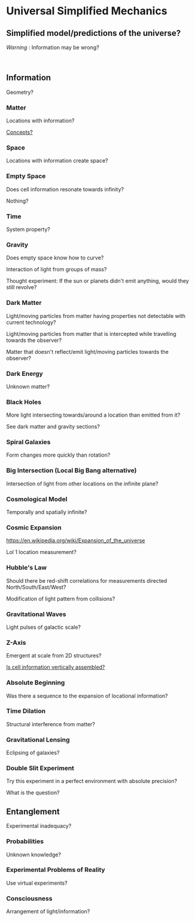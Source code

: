 # Universal Simplified Mechanics

## Simplified model/predictions of the universe?

*Warning* : Information may be wrong?

<br/>

## Information

Geometry?

### Matter

Locations with information?

[Concepts?](https://github.com/tboie/universal_phreak_generator?tab=readme-ov-file#system-mechanics-visualization)

### Space

Locations with information create space?

### Empty Space

Does cell information resonate towards infinity?

Nothing?

### Time

System property?

### Gravity

Does empty space know how to curve?

Interaction of light from groups of mass?

Thought experiment: If the sun or planets didn't emit anything, would they still revolve?

### Dark Matter

Light/moving particles from matter having properties not detectable with current technology?

Light/moving particles from matter that is intercepted while travelling towards the observer?

Matter that doesn't reflect/emit light/moving particles towards the observer?

### Dark Energy

Unknown matter?

### Black Holes

More light intersecting towards/around a location than emitted from it?

See dark matter and gravity sections?

### Spiral Galaxies

Form changes more quickly than rotation?

### Big Intersection (Local Big Bang alternative)

Intersection of light from other locations on the infinite plane?

### Cosmological Model

Temporally and spatially infinite?

### Cosmic Expansion

https://en.wikipedia.org/wiki/Expansion_of_the_universe

Lol 1 location measurement?

### Hubble's Law

Should there be red-shift correlations for measurements directed North/South/East/West?

Modification of light pattern from collisions?

### Gravitational Waves

Light pulses of galactic scale?

### Z-Axis

Emergent at scale from 2D structures?

[Is cell information vertically assembled?](https://github.com/tboie/universal_phreak_generator?tab=readme-ov-file#system-mechanics-visualization)

### Absolute Beginning

Was there a sequence to the expansion of locational information?

### Time Dilation

Structural interference from matter?

### Gravitational Lensing

Eclipsing of galaxies?

### Double Slit Experiment

Try this experiment in a perfect environment with absolute precision?

What is the question?

## Entanglement

Experimental inadequacy?

### Probabilities

Unknown knowledge?

### Experimental Problems of Reality

Use virtual experiments?

### Consciousness

Arrangement of light/information?
